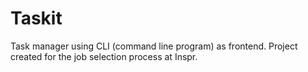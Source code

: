 # Taskit

Task manager using CLI (command line program) as frontend. Project created for the job selection process at Inspr.